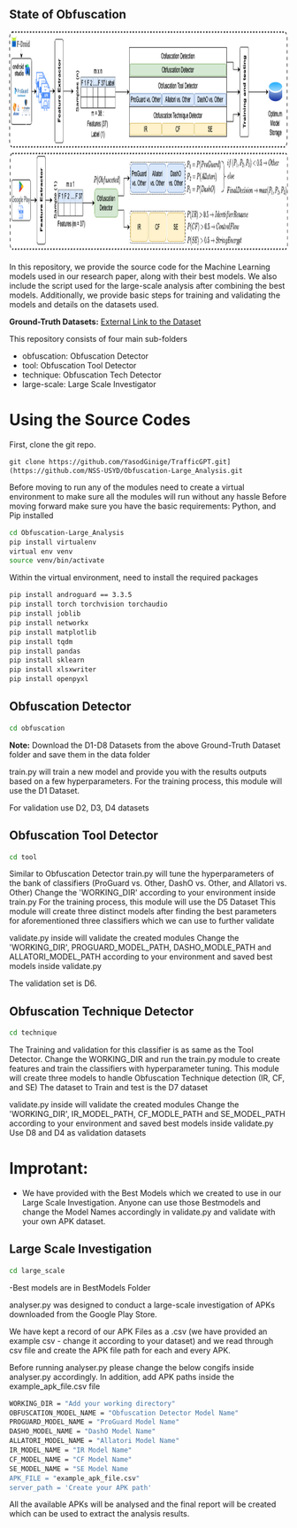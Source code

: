 ## State of Obfuscation

<div align="center">
    <img src="/BD.png" width="900" height="400" alt="overall architecure"/>
</div>

In this repository, we provide the source code for the Machine Learning models used in our research paper, along with their best models. We also include the script used for the large-scale analysis after combining the best models. Additionally, we provide basic steps for training and validating the models and details on the datasets used.

**Ground-Truth Datasets:** [External Link to the Dataset]([/guides/content/editing-an-existing-page#modifying-front-matter](https://unsw-my.sharepoint.com/:f:/g/personal/z5429691_ad_unsw_edu_au/ErEx7ht7XZhGuS2frV16j5UBBJvHxZuIou1ARFu27SLHUw?e=qjysgZ))


This repository consists of four main sub-folders
- obfuscation: Obfuscation Detector
- tool: Obfuscation Tool Detector
- technique: Obfuscation Tech Detector
- large-scale: Large Scale Investigator

# Using the Source Codes

First, clone the git repo.
```
git clone https://github.com/YasodGinige/TrafficGPT.git](https://github.com/NSS-USYD/Obfuscation-Large_Analysis.git
```

Before moving to run any of the modules need to create a virtual environment to make sure all the modules will run without any hassle
Before moving forward make sure you have the basic requirements: Python, and Pip installed

```sh
cd Obfuscation-Large_Analysis
pip install virtualenv
virtual env venv
source venv/bin/activate
```
Within the virtual environment, need to install the required packages
```sh
pip install androguard == 3.3.5
pip install torch torchvision torchaudio
pip install joblib
pip install networkx
pip install matplotlib
pip install tqdm
pip install pandas
pip install sklearn
pip install xlsxwriter
pip install openpyxl
```

## Obfuscation Detector
```sh
cd obfuscation
```
**Note:**
Download the D1-D8 Datasets from the above Ground-Truth Dataset folder and save them in the data folder

train.py will train a new model and provide you with the results outputs based on a few hyperparameters. 
For the training process, this module will use the D1 Dataset.

For validation use D2, D3, D4 datasets

## Obfuscation Tool Detector
```sh
cd tool
```
Similar to Obfuscation Detector train.py will tune the hyperparameters of the bank of classifiers (ProGuard vs. Other, DashO vs. Other, and Allatori vs. Other)
Change the 'WORKING_DIR' according to your environment inside train.py
For the training process, this module will use the D5 Dataset
This module will create three distinct models after finding the best parameters for aforementioned three classifiers which we can use to further validate

validate.py inside will validate the created modules
Change the 'WORKING_DIR', PROGUARD_MODEL_PATH, DASHO_MODLE_PATH and ALLATORI_MODEL_PATH according to your environment and saved best models inside validate.py

The validation set is D6.

## Obfuscation Technique Detector
```sh
cd technique
```
The Training and validation for this classifier is as same as the Tool Detector. Change the WORKING_DIR and run the train.py module to create features and train the classifiers with hyperparameter tuning. This module will create three models to handle Obfuscation Technique detection (IR, CF, and SE)
The dataset to Train and test is the D7 dataset

validate.py inside will validate the created modules
Change the 'WORKING_DIR', IR_MODEL_PATH, CF_MODLE_PATH and SE_MODEL_PATH according to your environment and saved best models inside validate.py
Use D8 and D4 as validation datasets

# Improtant:

- We have provided with the Best Models which we created to use in our Large Scale Investigation. Anyone can use those Bestmodels and change the Model Names accordingly in validate.py and validate with your own APK dataset.


## Large Scale Investigation
```sh
cd large_scale
```
-Best models are in BestModels Folder

analyser.py was designed to conduct a large-scale investigation of APKs downloaded from the Google Play Store.

We have kept a record of our APK Files as a .csv (we have provided an example csv - change it according to your dataset) and we read through csv file and create the APK file path for each and every APK.

Before running analyser.py please change the below congifs inside analyser.py accordingly.
In addition, add APK paths inside the example_apk_file.csv file
```sh
WORKING_DIR = "Add your working directory"
OBFUSCATION_MODEL_NAME = "Obfuscation Detector Model Name"
PROGUARD_MODEL_NAME = "ProGuard Model Name"
DASHO_MODEL_NAME = "DashO Model Name"
ALLATORI_MODEL_NAME = "Allatori Model Name"
IR_MODEL_NAME = "IR Model Name"
CF_MODEL_NAME = "CF Model Name"
SE_MODEL_NAME = "SE Model Name
APK_FILE = "example_apk_file.csv"
server_path = 'Create your APK path'
```
All the available APKs will be analysed and the final report will be created which can be used to extract the analysis results.
